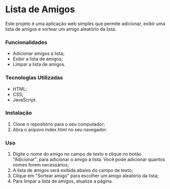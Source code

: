# Lista de Amigos

Este projeto é uma aplicação web simples que permite adicionar, exibir uma lista de amigos e sortear um amigo aleatório da lista.

### Funcionalidades
- Adicionar amigos à lista;
- Exibir a lista de amigos;
- Limpar a lista de amigos.

### Tecnologias Utilizadas
- HTML;
- CSS;
- JavaScript.

### Instalação
1. Clone o repositório para o seu computador;
2. Abra o arquivo index.html no seu navegador.

### Uso
1. Digite o nome do amigo no campo de texto e clique no botão "Adicionar", para adicionar o amigo à lista. Você pode adicionar quantos nomes forem necessários;
2. A lista de amigos será exibida abaixo do campo de texto;
3. Clique em "Sortear amigo" para escolher um amigo aleatório da lista;
4. Para limpar a lista de amigos, atualize a página.